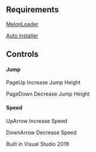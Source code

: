 ## Requirements

[MelonLoader](https://github.com/HerpDerpinstine/MelonLoader)

[Auto Installer](https://github.com/Slaynash/MelonLoaderAutoInstaller)

## Controls

#### Jump

PageUp Increase Jump Height

PageDown Decrease Jump Height

#### Speed

UpArrow Increase Speed

DownArrow Decrease Speed



Built in Visual Studio 2019
